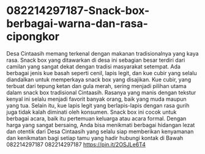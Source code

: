# 082214297187-Snack-box-berbagai-warna-dan-rasa-cipongkor
Desa Cintaasih memang terkenal dengan makanan tradisionalnya yang kaya rasa. Snack box yang ditawarkan di desa ini sebagian besar terdiri dari camilan yang sangat dekat dengan tradisi masyarakat setempat. Ada berbagai jenis kue basah seperti cenil, lapis legit, dan kue cubir yang selalu diandalkan untuk memperkaya snack box yang disajikan. Kue cubir, yang terbuat dari tepung ketan dan gula merah, sering menjadi pilihan utama dalam snack box tradisional Cintaasih. Rasanya yang manis dengan tekstur kenyal ini selalu menjadi favorit banyak orang, baik yang muda maupun yang tua. Selain itu, kue lapis legit yang berlapis-lapis dengan rasa gurih juga tidak kalah diminati oleh konsumen. Snack box ini cocok untuk berbagai acara, baik itu pertemuan keluarga atau acara formal. Dengan harga yang sangat bersaing, Anda bisa menikmati berbagai hidangan lezat dan otentik dari Desa Cintaasih yang selalu siap memberikan kenyamanan dan kenikmatan bagi setiap tamu yang hadir 
hubungi kontak di Bawah
082214297187
082214297187
https://pin.it/2OSJLe6T4

